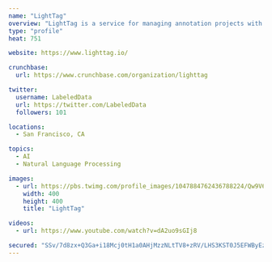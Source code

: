 ```yaml
---
name: "LightTag"
overview: "LightTag is a service for managing annotation projects with a team. Our mission is to increase the velocity and yield of natural language processing projects."
type: "profile"
heat: 751

website: https://www.lighttag.io/

crunchbase:
  url: https://www.crunchbase.com/organization/lighttag

twitter:
  username: LabeledData
  url: https://twitter.com/LabeledData
  followers: 101

locations:
  - San Francisco, CA

topics:
  - AI
  - Natural Language Processing

images:
  - url: https://pbs.twimg.com/profile_images/1047884762436788224/Qw9V6EjW_400x400.jpg
    width: 400
    height: 400
    title: "LightTag"

videos:
  - url: https://www.youtube.com/watch?v=dA2uo9sGIj8

secured: "SSv/7d8zx+Q3Ga+i18Mcj0tH1a0AHjMzzNLtTV8+zRV/LHS3KST0J5EFWByEzChrso7f2gRkqoL1uuDbeZ6KefebLrYNPbGQvPGMoaLm3Ov8O8Vk3gnD67AailWP8cLNkXv8m4A6SplLQX6jedqD0Uyu44pG0hoaE3Wamm/1pekIb+mdGWQjHG9ECbX/QRyB4CdrsqsqDmMdcW95KjBPxqHGxTSUgHKRzQ1/IKAygsSvz4pdmR9IvPYymm9EPXU6XMqqtaJG9pormxwVZLGQSwS5ESJpot1E2bV0X4eqE3dOK2nxOeejLLEpVUmx6FyG;qdLki9BpMYfw9K9x+z8PYA=="
---
```


